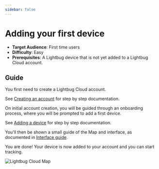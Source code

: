 ```yaml
---
sidebar: false
---
```

# Adding your first device

- **Target Audience**: First time users
- **Difficulty**: Easy
- **Prerequisites**: A Lightbug device that is not yet added to a Lightbug Cloud account.

## Guide

You first need to create a Lightbug Cloud account.

See [Creating an account](/apps/cloud/creating-account#registration) for step by step documentation.

On initial account creation, you will be guided through an onboarding process, where you will be prompted to add a first device.

See [Adding a device](/apps/cloud/creating-account#onboarding) for step by step documentation.

You'll then be shown a small guide of the Map and interface, as documented in [Interface guide](/apps/cloud/creating-account#interface-guide).

You are done! Your device is now added to your account and you can start tracking.

![Lightbug Cloud Map](https://upload.r2.lb.chasm.cloud/2025/10/imgur/L6u6FgG.png)
